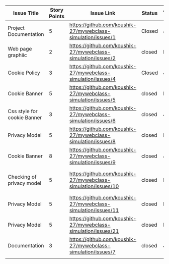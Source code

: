 | Issue Title                 | Story Points | Issue Link | Status | Assigned To | Assigned On | Completed On | Category                                 | Status Notes                             |
|-----------------------------|--------------|------------|--------|-------------|-------------|--------------|------------------------------------------|------------------------------------------|
| Project Documentation       |   5   | https://github.com/koushik-27/mywebclass-simulation/issues/1 | Closed | Joseph      | 27/03/23    | 27/03/23     | Documentation                            | added Documentation                      |
| Web page graphiic           |      2        |  https://github.com/koushik-27/mywebclass-simulation/issues/2          | closed | Koushik     | 27/03/23    | 27/03/23     | updated grahic on Homepage               | updated grahic on Homepage               |
| Cookie Policy               |         3    |      https://github.com/koushik-27/mywebclass-simulation/issues/4      | Closed | Joseph      | 27/03/23    | 27/03/23     | added Cookie Policy                      | added Cookie Policy                      |
| Cookie Banner               |       5       |      https://github.com/koushik-27/mywebclass-simulation/issues/5      | closed       | KOushik     | 27/03/23    | 27/03/23     | Added cookie banner in main.js           | Added cookie banner in main.js           |
| Css style for cookie Banner |        3      | https://github.com/koushik-27/mywebclass-simulation/issues/6           |  closed        | Joseph      | 27/03/23    | 27/03/23     | Added css style for cookie banner        | Added css style for cookie banner        |
| Privacy Model               |     5         |  https://github.com/koushik-27/mywebclass-simulation/issues/8          |  closed        | KOushik     | 27/03/23    | 27/03/23     | appearance of privacy model              | appearance of privacy model              |
| Cookie Banner               |     8        |    https://github.com/koushik-27/mywebclass-simulation/issues/9        |  closed        | Joseph      | 27/03/23    | 27/03/23     | Checking cookie Banner                   | Checking cookie Banner                   |
| Checking of privacy model   |       5       |       https://github.com/koushik-27/mywebclass-simulation/issues/10     |  closed        | Koushik     | 27/03/23    | 27/03/23     | Checking   agree/degree of privacy Model | Checking   agree/degree of privacy Model |
| Privacy Model               |      5        |   https://github.com/koushik-27/mywebclass-simulation/issues/11        |   closed       | Koushik     | 27/03/23    | 27/03/23     | Checking link navigation privacy model   | Checking link navigation privacy model   |
| Privacy Model               |       5       |     https://github.com/koushik-27/mywebclass-simulation/issues/21       |   closed       | Koushik     | 27/03/23    | 27/03/23     | Checking Privacy model on homepage       | Checking Privacy model on homepage       |
| Documentation               |      3    |   https://github.com/koushik-27/mywebclass-simulation/issues/7         | closed         | Joseph      | 28/03/23    | 28/03/23     | Added Productivity log                   | Added Productivity    log                |
|                             |              |            |        |             |             |              |                                          |                                          |
